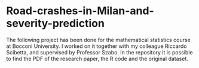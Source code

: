# Road-crashes-in-Milan-and-severity-prediction
The following project has been done for the mathematical statistics course at Bocconi University.
I worked on it together with my colleague Riccardo Scibetta, and supervised by Professor Szabo.
In the repository it is possible to find the PDF of the research paper, the R code and the original dataset.

